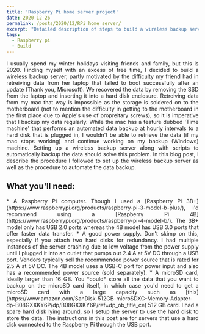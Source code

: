 ```yaml
---
title: 'Raspberry Pi home server project'
date: 2020-12-26
permalink: /posts/2020/12/RPi_home_server/
excerpt: "Detailed description of steps to build a wireless backup server."
tags:
  - Raspberry pi
  - Build
---
```

<div style="text-align: justify"> 
I usually spend my winter holidays visiting friends and family, but this is 2020. Finding myself with an excess of free time, I decided to build a wireless backup server, partly motivated by the difficulty my friend had in retreiving data from her laptop that failed to boot successfully after an update (Thank you, Microsoft). We recovered the data by removing the SSD from the laptop and inserting it into a hard disk enclosure. Retreiving data from my mac that way is impossible as the storage is soldered on to the motherboard (not to mention the difficulty in getting to the motherboard in the first place due to Apple's use of propreitary screws), so it is imperative that I backup my data regularly. While the mac has a feature dubbed 'Time machine' that performs an automated data backup at hourly intervals to a hard disk that is plugged in, I wouldn't be able to retrieve the data (if my mac stops working) and continue working on my backup (Windows) machine. Setting up a wireless backup server along with scripts to automatically backup the data should solve this problem. In this blog post, I describe the procedure I followed to set up the wireless backup server as well as the procedure to automate the data backup. 
</div>

## What you'll need:
<div style="text-align: justify"> 
  * A Raspberry Pi computer. Though I used a [Raspberry Pi 3B+](https://www.raspberrypi.org/products/raspberry-pi-3-model-b-plus/), I'd recommend using a [Raspberry Pi 4B](https://www.raspberrypi.org/products/raspberry-pi-4-model-b/). The 3B+ model only has USB 2.0 ports whereas the 4B model has USB 3.0 ports that offer faster data transfer. 
  * A good power supply. Don't skimp on this, especially if you attach two hard disks for redundancy. I had multiple instances of the server crashing due to low voltage from the power supply until I plugged it into an outlet that pumps out 2.4 A at 5V DC through a USB port. Vendors typically sell the recommended power source that is rated for 2.5 A at 5V DC. The 4B model uses a USB-C port for power input and also has a recommended power source (sold separately).
  * A microSD card, ideally larger than 16 GB. You *could* store all the data that you want to backup on the microSD card itself, in which case you'd need to get a microSD card with a large capacity such as [this](https://www.amazon.com/SanDisk-512GB-microSDXC-Memory-Adapter-dp-B08GXXKY6P/dp/B08GXXKY6P/ref=dp_ob_title_ce) 512 GB card. I had a spare hard disk lying around, so I setup the server to use the hard disk to store the data. The instructions in this post are for servers that use a hard disk connected to the Raspberry Pi through the USB port. 
</div>

